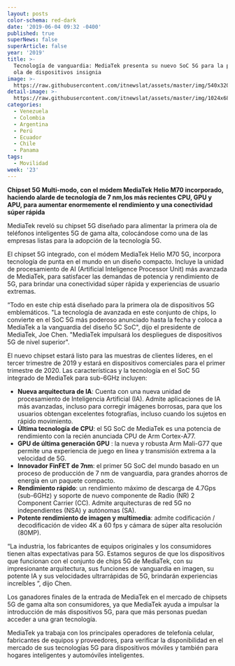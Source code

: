 ```yaml
---
layout: posts
color-schema: red-dark
date: '2019-06-04 09:32 -0400'
published: true
superNews: false
superArticle: false
year: '2019'
title: >-
  Tecnología de vanguardia: MediaTek presenta su nuevo SoC 5G para la primera
  ola de dispositivos insignia
image: >-
  https://raw.githubusercontent.com/itnewslat/assets/master/img/540x320/MediaTek-5G-p.jpg
detail-image: >-
  https://raw.githubusercontent.com/itnewslat/assets/master/img/1024x680/MediaTek-5G-g.jpg
categories:
  - Venezuela
  - Colombia
  - Argentina
  - Perú
  - Ecuador
  - Chile
  - Panama
tags:
  - Movilidad
week: '23'
---
```

**Chipset 5G Multi-modo, con el módem MediaTek Helio M70 incorporado, haciendo alarde de tecnología de 7 nm,los más recientes CPU, GPU y APU, para aumentar enormemente el rendimiento y una conectividad súper rápida**

MediaTek reveló su chipset 5G diseñado para alimentar la primera ola de teléfonos inteligentes 5G de gama alta, colocándose como una de las empresas listas para la adopción de la tecnología 5G.

El chipset 5G integrado, con el módem MediaTek Helio M70 5G, incorpora tecnología de punta en el mundo en un diseño compacto. Incluye la unidad de procesamiento de AI (Artificial Inteligence Processor Unit) más avanzada de MediaTek, para satisfacer las demandas de potencia y rendimiento de 5G, para brindar una conectividad súper rápida y experiencias de usuario extremas.

“Todo en este chip está diseñado para la primera ola de dispositivos 5G emblemáticos. "La tecnología de avanzada en este conjunto de chips, lo convierte en el SoC 5G más poderoso anunciado hasta la fecha y coloca a MediaTek a la vanguardia del diseño 5C SoC", dijo el presidente de MediaTek, Joe Chen. "MediaTek impulsará los despliegues de dispositivos 5G de nivel superior". 

El nuevo chipset estará listo para las muestras de clientes líderes, en el tercer trimestre de 2019 y estará en dispositivos comerciales para el primer trimestre de 2020. Las características y la tecnología en el SoC 5G integrado de MediaTek para sub-6GHz incluyen: 

- **Nueva arquitectura de IA**: Cuenta con una nueva unidad de procesamiento de Inteligencia Artificial (IA). Admite aplicaciones de IA más avanzadas, incluso para corregir imágenes borrosas,  para que los usuarios obtengan excelentes fotografías, incluso cuando los sujetos en rápido movimiento. 
- **Última tecnología de CPU**: el 5G SoC de MediaTek es una potencia de rendimiento con la recién anunciada CPU de Arm Cortex-A77. 
- **GPU de última generación GPU** : la nueva y robusta Arm Mali-G77 que permite una experiencia de juego en línea y transmisión extrema a la velocidad de 5G. 
- **Innovador FinFET de 7nm**: el primer 5G SoC del mundo basado en un proceso de producción de 7 nm de vanguardia, para grandes ahorros de energía en un paquete compacto. 
- **Rendimiento rápido**:  un rendimiento máximo de descarga de 4.7Gps (sub-6GHz) y soporte de nuevo componente de Radio (NR) 2 Component Carrier (CC). Admite arquitecturas de red 5G no independientes (NSA) y autónomas (SA).
- **Potente rendimiento de imagen y multimedia**:  admite codificación / decodificación de video 4K a 60 fps y cámara de súper alta resolución (80MP).

“La industria, los fabricantes de equipos originales y los consumidores tienen altas expectativas para 5G. Estamos seguros de que los dispositivos que funcionan con el conjunto de chips 5G de MediaTek, con su impresionante arquitectura, sus funciones de vanguardia en imagen, su potente IA y sus velocidades ultrarrápidas de 5G, brindarán experiencias increíbles ”, dijo Chen. 

Los ganadores finales de la entrada de MediaTek en el mercado de chipsets 5G de gama alta son consumidores, ya que MediaTek ayuda a impulsar la introducción de más dispositivos 5G, para que más personas puedan acceder a una gran tecnología.

MediaTek ya trabaja con los principales operadores de telefonía celular, fabricantes de equipos y proveedores, para verificar la disponibilidad en el mercado de sus tecnologías 5G para dispositivos móviles y también para hogares inteligentes y automóviles inteligentes.